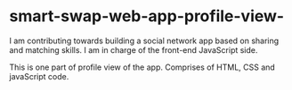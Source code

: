 # smart-swap-web-app-profile-view-
I am contributing towards building a social network app based on sharing and matching skills. I am in charge of the front-end JavaScript side. 

This is one part of profile view of the app. Comprises of HTML, CSS and javaScript code. 
